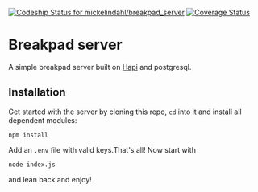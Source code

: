 
[ ![Codeship Status for mickelindahl/breakpad_server](https://app.codeship.com/projects/e1128c80-70a6-0134-4920-4adf8fbeb56c/status?branch=master)](https://app.codeship.com/projects/178198)
[![Coverage Status](https://coveralls.io/repos/github/mickelindahl/breakpad_server/badge.svg?branch=master)](https://coveralls.io/github/mickelindahl/breakpad_server?branch=master)

# Breakpad server
A simple breakpad server built on [Hapi](http://hapijs.com) and postgresql. 

## Installation
Get started with the server by cloning this repo, `cd` into it and install all dependent modules:

```
npm install
```

Add an `.env` file with valid keys.That's all! Now start with

```
node index.js
```

and lean back and enjoy!


